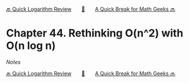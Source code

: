 [🔙 Quick Logarithm Review][previous-chapter]&nbsp;&nbsp;&nbsp;&nbsp;&nbsp;&nbsp;&nbsp;[🏡][readme]&nbsp;&nbsp;&nbsp;&nbsp;&nbsp;&nbsp;&nbsp;[A Quick Break for Math Geeks 🔜][upcoming-chapter]

# Chapter 44. Rethinking O(n^2) with O(n log n)

_Notes_

[🔙 Quick Logarithm Review][previous-chapter]&nbsp;&nbsp;&nbsp;&nbsp;&nbsp;&nbsp;&nbsp;[🏡][readme]&nbsp;&nbsp;&nbsp;&nbsp;&nbsp;&nbsp;&nbsp;[A Quick Break for Math Geeks 🔜][upcoming-chapter]

[readme]: README.md
[previous-chapter]: ch043-quick-logarithm-review.md
[upcoming-chapter]: ch045-a-quick-break-for-math-geeks.md
